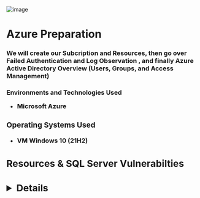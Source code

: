![image](https://user-images.githubusercontent.com/109401839/230745596-57cee9bd-687c-427d-b0db-d1080df77f7e.png)

<h1>Azure Preparation </h1>

<h3> We will create our Subcription and Resources, then go over Failed Authentication and Log Observation , and finally
Azure Active Directory Overview (Users, Groups, and Access Management)<h3>

<b> Environments and Technologies Used <b>

- Microsoft Azure

<h3> Operating Systems Used </h3>

- VM Windows 10 (21H2)

<div>

<h2>Resources & SQL Server Vulnerabilties<h2>

<details close>

---

</summary>

<b> Actions and Observations<b>

- Create Windows 10 Pro Virtual Machine
- Name the Resource Group: RG-Cyber-Lab

![gtxtw3z5](https://user-images.githubusercontent.com/109401839/230747447-40c9b360-38e2-4d8d-b4b2-7ea0bb12ae0f.png)

- Name the Virtual Network. NAME IT “Lab-VNet”

![hjl0rzkf](https://user-images.githubusercontent.com/109401839/230747449-be2118b3-a451-4d32-a756-d4082055ae31.png)

- Now, double check the VM settings and create ! 

![image](https://user-images.githubusercontent.com/109401839/230747537-211a32a7-9525-4572-a455-0a250278c604.png)

- Configure Network Security Group (Layer 4 Firewall) to allow all traffic inbound

- A mini firewall that will be configured for our virutal machine to allow all traffic in. We want to make this firewall look enticing to allow threat actors such as hackers, bots , and attackers to try to get into our virtual machine. 

- In resource groups, we will go inside it, we can see all the things associated with the VM being created. 
- We will edit, the network security group, either by search or in the resource groups. 
- Based on the traffic coming into the network we can see the priorty categorised in Azzure based on the set rules/protocols. 
- Create Inbound Security Rule , Any, Name it "DangerAllInBound" 

![nsg danger inbound](https://user-images.githubusercontent.com/109401839/230748062-20cb8a7d-768c-4d8b-b548-dad98fdef095.png)

- Now try to ping the IP Address of the VM in CMD...
- Did it work? 

![ping](https://i.imgur.com/ZnVQuDB.png)

- No it didnt because we need to remote in, and change the firewall setting within the VM as well. 

- Remote Into the VM

- Now remote in, on Windows 10 we will use  "Remote Desktop Connection" 

![e](https://i.imgur.com/8RQ9xpu.png)

- Turn off Windows Firewall
 
- Once you are logged in, search "wf.msc" in the start menu to execute the program "Windows Defender Firewall Advanced Security.
- Click on "Windows Defender Firewall Properties" 
- On each tab, turn off the "Firewall State" 
- Ignore IPSEC Settings for now.

![3](https://i.imgur.com/pBzKoId.png)

- Now observe the changes in CMD: 

![image](https://user-images.githubusercontent.com/109401839/230748490-8588cf7e-e3b4-4739-befd-f4695ba665ce.png)

- Install SQL Server Evaluation

- [Download here](https://www.microsoft.com/en-us/evalcenter/download-sql-server-2022)

- Install .exe file, Download Media, ISO option, Open Folder, and Mount Media

- It will show as a disk file under "This PC" side panel: 

![image](https://user-images.githubusercontent.com/109401839/230748771-4fd4e778-626d-4baa-8403-b1acf1389bdb.png)

![image](https://user-images.githubusercontent.com/109401839/230748852-edba2194-ebb1-4e15-932f-243d6cce6fac.png)

- Install SSMS (SQL Server Management Studio)

![sql install](https://user-images.githubusercontent.com/109401839/230748997-ad8f84d1-9bf7-4125-b7e5-0cd2f490b62b.png)

![mstsc_Kc9i9HCW3n](https://user-images.githubusercontent.com/109401839/230749050-cdeedde3-6773-48a1-852b-415ea114cfc6.png)

![mstsc_sGtz3qU3M2](https://user-images.githubusercontent.com/109401839/230749062-0bd9eaeb-9c0d-43c2-93a5-c9641bf2285e.png)

- Select "Mixed Mode", this is important becayse with Windows Authentication Mode, we will only be able to login with an online acount, where as with a mixed mode, we can login online and locally into the SQL Server.

- Add current user, and enter your password. 

- Now Finish Install ! Now we can connect to our SQL Database.  

- Next we will download [Server Management Studio](https://learn.microsoft.com/en-us/sql/ssms/download-sql-server-management-studio-ssms?view=sql-server-ver16)

![image](https://user-images.githubusercontent.com/109401839/230749437-dfc8f934-0360-4bc8-949f-a99371c0ba40.png)

![image](https://user-images.githubusercontent.com/109401839/230749591-15fffab9-3651-418b-8694-bd763492a9fb.png)

[Configure](https://learn.microsoft.com/en-us/sql/relational-databases/security/auditing/write-sql-server-audit-events-to-the-security-log?view=sql-server-ver16) the audit object access setting in Windows using auditpol

- Enable logging for SQL Server to be ported into Windows Event Viewer 

- Open a command prompt with administrative permissions.

- From the Start menu, navigate to Command Prompt, and then select Run as administrator.

- If the User Account Control dialog box opens, select Continue.

- Execute the following statement to enable auditing from SQL Server.

- Windows Command Prompt

- Copy

```auditpol /set /subcategory:"application generated" /success:enable /failure:enable```

- Close the command prompt window.

![2](https://i.imgur.com/LCjKjIg.png)

- Now RegEdit and explore:

 ```HKEY_LOCAL_MACHINE\SYSTEM\CurrentControlSet\Services\EventLog\Security```

![image](https://user-images.githubusercontent.com/109401839/230749756-e9139c85-9cd7-4756-a400-307b02a4c81a.png)

- Restart SQL Management, Disconnect Connection, Reconnect, and Choose SQL Managements Authentication Method. 

- Now, Intentionally enter the wrong user name and password to do a failed login attempt. 

![image](https://user-images.githubusercontent.com/109401839/230749821-c108d8bb-e77e-4826-9b93-0a6f2afde4f4.png)

- Test SQL logging to make sure it’s working properly

- Enter Event Viewer, Select Application, and View SQL Management Logs Entries: 

![image](https://user-images.githubusercontent.com/109401839/230749908-b20fe934-00b7-498a-a8f6-1f9554e38aed.png)

- Here we can see the failed login attempt and the reason. That concludes the first lab. 

<div>

<h2/>Precursor to Security Operations (Failed Authentication and Log Observation)<h2/>

<details close>

---

</summary>

We will create a VM in the cloud that will be our target of attack, and we will observe logs and see what they look like. 
The ultimate goal of this lab is to differentiate between false negatives, false positives, true positives, and true negatives. 
  
<b>Actions and Observations<b>

- We are creating an attack vm the goal is to have a different region so it looks like a threat is attacking our previous vm. 

![OUTSIDE](https://user-images.githubusercontent.com/112146207/230785143-b12ea9d9-8f3d-4fca-a73b-3d54374c3611.png)

```Now we have to name the VNet Lab-VNet-Attacker```

![image](https://user-images.githubusercontent.com/112146207/230785775-a4c5d027-71cd-4341-8927-faa552ff0cd4.png)

- First thing we will do is get the attack-VM public IP adddress. Then go to remote desktop connection and enter in your attack VM information. 

![image](https://user-images.githubusercontent.com/112146207/230786468-787b9479-4b0b-42b4-beb0-f627f6c02125.png)

- Get the windows-vm ```public IP address```` and go to RDP and from there go to the start menu and search remote desktop and enter the ``` IP address ```. 
- We will now generate some failed RDP (remote desktop protocol) logs against the windows-vm from the attacker vm. 
- We will attempt this 5 times with the wrong username and password.

![image](https://user-images.githubusercontent.com/112146207/230787466-11cc67e0-4833-4a61-a7b3-f6d250abf75e.png)

- We then go to event viewer and see all the failed login attempts

![image](https://user-images.githubusercontent.com/112146207/230790854-d6bd81a6-4629-4a4d-ab39-681c7b013451.png)

- After this we will install SSMS within attack-VM and generate some failed MS SQL Auth logs against windows-VM.
- Enter the wrong password 5 times

![image](https://user-images.githubusercontent.com/112146207/230792205-ad1cf545-267b-43ea-9bf0-8ecb72dde3ef.png)

- Log out of the attack-VM, and now we are back into our own computer. 
- From our own computer we will RDP back into our windows-vm. 
- We will inspect the failures and successes (Security log for RDP, Application log for SQL).
- It's important to also take note of EventIDs, messaging, source IP Addresses etc..

![uuu](https://user-images.githubusercontent.com/112146207/230796726-abf6a180-56d0-4428-9952-8eee097c8147.png)

<div>

<h3>Azure Active Directory Overview (Users, Groups, and Access Management)<h3>

<details close>

---

</summary>

![Untitled](https://user-images.githubusercontent.com/109401839/230747442-f0a1831d-1cf0-4895-b335-372314cd5d51.png)

<b>Actions and Observations<b>

- Configure and Observe Tenant-Level Global Reader
1. Create user in Active Directory, we will name the user "globalreaderjohn"
Then we will select the auto password generate option, Maxo1396" 
```It will be different for you```

![image](https://user-images.githubusercontent.com/109401839/230799438-00d3e9fe-4348-4052-9995-6d6895f6f283.png)

![image](https://user-images.githubusercontent.com/109401839/230799569-fca3562d-15c4-4332-9e30-0e75432e7e96.png)

- Assign Tenant-Level Global Reader

![image](https://user-images.githubusercontent.com/109401839/230799619-da680846-c56a-479a-b215-ab5758f49b50.png)

![msedge_Y3BrhP8v9T](https://user-images.githubusercontent.com/109401839/230799861-29ebd5fd-4b1d-445f-a9da-abfd1056a726.png)

- In a new browser/incognito, log in as globalreaderjohn and observe result of being a Tenant Level “Global Reader”

 
- Close browser/incognito when satisfied

- Configure and Observer Subscription Reader
- Back in main browser, create another user within AAD  (username: subreaderjane)
- Assign Subscription-Level Reader 
- In a new browser/incognito, log in as subreaderjane and observe result of being a Subscription Level “Global Reader”
- Close browser/incognito when satisfied

- Configure and Observe Resource Group Contributor (like an admin)
- Back in main browser, create another user within AAD  (username: rgcontributordave)
- Create a new resource group called “Permissions-Tester”
- Assign Resource Group-level Contributor
- For our resource group (RG-Cyber-Lab), assign Contributor Permissions
- In a new browser/incognito, log in as rgcontributordave and observe result of being a Subscription Level Reader
- Observe the result of being a Resource Group Level Contributor

*Welcome to Cybersecurity*, your journey starts here! 

On our next set of [labs](https://github.com/fnabeel/Logging-and-Monitoring), we woll go over Logging and Monitoring. 

